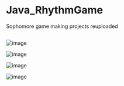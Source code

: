 # Java_RhythmGame
Sophomore game making projects reuploaded

##





![image](https://github.com/ChangjaeHan/Java_RhythmGame/assets/83817116/ab03f3d6-e9cc-4acd-8c39-58901257e12a)  



![image](https://github.com/ChangjaeHan/Java_RhythmGame/assets/83817116/70384e90-f4d3-4244-bb4f-e9b7c4b57503)  


![image](https://github.com/ChangjaeHan/Java_RhythmGame/assets/83817116/4dd0ed92-a50f-4129-8451-fa6ed39fc7c3)  

  

![image](https://github.com/ChangjaeHan/Java_RhythmGame/assets/83817116/2a633f4b-f811-4fce-88f1-d09476ed1a5e)





